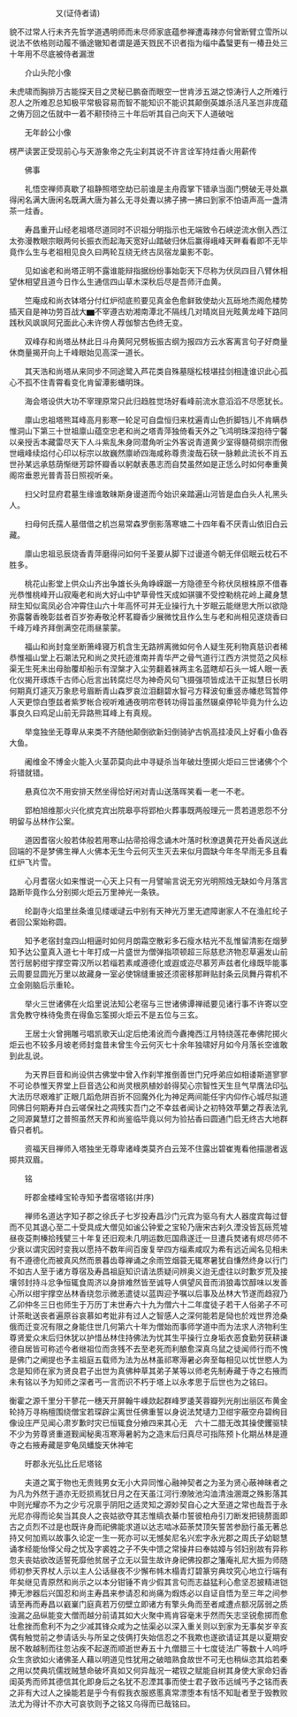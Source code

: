 <!-- { "loadSidebar": true } -->
　　　　　　又(证侍者请)

貌不过常人行未齐先哲学道遇明师而未尽师家底蕴参禅遭毒辣亦何曾断臂立雪所以说法不依格则动履不循途辙知者谓是遁天戮民不识者指为缁中蟊蠥更有一椿丑处三十年用不尽底被侍者漏泄

　　介山头陀小像

未虎啸而胸排万古能探天目之灵秘已鹏奋而眼空一世肯涉五湖之惊涛行人之所难行忍人之所难忍总知极平常极容易而智不能知识不能识其颠倒英雄杀活凡圣岂非庞蕴之俦万回之伍就中一着不颟顸待三十年后听其自己向天下人道破咄

　　无年龄公小像

楞严读罢正受现前心与天游象帝之先尘刹其说不许言诠军持炷香火用薪传

　　佛事

　　礼悟空禅师真歇了祖静照塔空劫已前谁是主舟霞掌下错承当面门劈破无寻处嬴得闲名满大唐闲名既满大唐为甚么无寻处聻以拂子拂一拂曰到家不怕语声高一盏清茶一炷香。

　　寿昌重开山经老祖塔尽道同时不识祖分明指示也无端致令石峡逆流水倒入西江太弥漫教眼宗眼两何长振衣而起海天宽好山踏破归休后赢得峨峰天畔看看即不无毕竟作么生与老祖相见良久曰两轮互绕无终古凤宿龙巢影不彰。

　　见如谧老和尚塔正明不露谁能辩指据纷纷事始彰天下尽称为伏凤四目八臂休相望休相望且道今日作么生通信四山草木深秋后尽是吾师汗血黄。

　　竺庵成和尚衣钵塔分付红炉彻底煎要见真金色愈鲜致使劫火瓦砾地杰阁危楼势插天自是神功劳百战大▆不宰遵古劝湘南潭北不隔线几对晴岚目光眩黄龙峰下路同践秋风飒飒阿兄面此心未许傍人荐伽黎古色终无变。

　　双峰存和尚塔丛林此日斗舟黄阿兄劈板振古纲为报四方云水客离言句子好商量休商量揭开向上千峰眼始见高深一道长。

　　其天浩和尚塔从来同步不同途鹭入芦花类自殊墓隧松枝堪挂剑相逢谁识此心孤心不孤不住青霄看变化肯留潭影蟠明珠。

　　海会塔设供大功不宰理原常只此归趋胜觉场好看峰前流水意滔滔不尽愿犹长。

　　廪山忠祖塔熊耳峰高月影寒一轮足可自盘恒归来枕遍青山色折脚铛儿不肯瞒恭惟洞山下第三十世祖廪山蕴空忠老和尚之塔青萍独倚看天外之飞鸿明珠深抱待宁馨以亲授舌本藏雷尽天下人斗紫乱朱身同潜角听尘外客说青道黄少室得髓荷纲宗而傲世峨峰续焰付心印以标宗以故巍然廪峤四海咸称尊贵浚哉石硖一脉赖此流长不肖五世孙某远承慈荫惭继芳踪怀瓣香以躬献表愚志而自焚虽然如是正恁么时如何奉重黄阁帘垂恩光普青苔日照视听亲。

　　扫父时显府君墓生缘谁敢昧斯身谩道而今始识亲踏遍山河皆是血白头人礼黑头人。

　　扫母何氏孺人墓借借之机岂易常森罗倒影落寒塘二十四年看不厌青山依旧白云藏。

　　廪山忠祖忌辰烧香青萍磨得问如何千圣要从脚下过谩道今朝无伴侣眠云枕石不胜多。

　　桃花山影堂上供众山齐出争雄长头角峥嵘踞一方隐德至今称伏凤根株原不借春光恭惟桃峰开山寂庵老和尚大好山中铲草骨性天成如骐骥不受控勒桃花岭上藏身慧辩生知似鸾凤必合冲霄住山六十年高怀可并无业操行九十岁眠云能继思大所以欲隐弥露馨香晚彰兹者百岁弥寿敬沦杯茗瓣香少展微忱且作么生与老和尚相见遂烧香曰千峰万峰齐拜倒满空花雨昼蒙蒙。

　　福山和尚封龛坐断箫峰寝万机含生无路辨离微如何令人疑生死利物真慈识者稀恭惟福山堂上石潮法兄和尚之灵托迹淮南并青华严之骨气道行江西方洪觉范之风标渠无生死未出母胎覆却船示有涅槃才入尘劳翻着袜两主名蓝瞎却石头一城人眼一表化仪揭开琢炼千古师心卮言出转腐烂尽为神奇风句飞摄强项皆成法干正拟慧日长明何期真灯遽灭万象悲号眉断青山森罗哀泣泪翻碧水智弓方释波旬重竖赤幡悲驾暂停人天更惊白堕兹者紫罗帐合视听难通夜明帘卷转功得旨虽然辍桌停轮毕竟为什么边事良久曰鸡足山前无异路熊耳峰上有真规。

　　举龛独坐无尊卑从来类不齐随他颠倒欲新妇倒骑驴古帆高挂凌风上好看小鱼吞大鱼。

　　阇维金不博金火能入火茎茆莫向此中寻疑杀当年破灶堕掷火炬曰三世诸佛个个将错就错。

　　悬真位次不用安排天然坐得恰好闲对青山送落晖笑看一老一不老。

　　郢柏旭维那火兴化摈克宾出院皋亭将郢柏火葬事既两般理元一贯若道恩怨不分明留与丛林作公案。

　　道因耆宿火般若体般若用寒山拈帚拾得念诵木叶落时秋潦退黄花开处香风送此回端的不是梦佛生禅人火佛本无生今云何灭生灭去来似月圆缺今年冬早雨无多且看红炉飞片雪。

　　心月耆宿火如来惟说一心天上只有一月譬喻言说无穷光明照烛无缺如今月落言路断毕竟作么分别掷火炬云万里神光一条铁。

　　纶副寺火焰里丝条谁见缕叆叇云中别有天神光万里无遮障谢家人不在渔舡纶子者回公案始称圆。

　　知予老宿封龛四山相逼时如何月朗霜空散彩多石瘦水枯光不乱惟留清影在烟萝知予达公童真入道七十年打成一片盛世为僧弹指项顿超三际慈悲济物忍草遍发山前苦行居躬绀宇撑空霄汉所以若缁若素咸遵德化或遐或迩尽慕芳声兹者化缘既毕能事云周要显圆光万里以故藏身一室必使锦缝重披还须密移那畔贴封条云凤舞丹霄机不立金刚脑后示重轮。

　　举火三世诸佛在火焰里说法知公老宿与三世诸佛谭禅祗要见诸行事不许寄以空言免教守株待兔贵在得鱼忘筌掷火炬云不是五位与三玄。

　　王居士火曾拥雕弓唱凯歌天山定后绝淆讹而今纛掩西江月特绕莲花奉佛陀掷火炬云也不较多月坡老师封龛昔未曾生今云何灭七十余年独啸好月如今月落长空谁敢到此乱说。

　　为天界巨音和尚设供古佛堂中曾入作刹竿推倒善世门兄呼弟应如相诿斯道寥寥不可论恭惟天界堂上巨音选公和尚灵根夙植妙龄得契心宗智性天生旦气早膺法印弘大法历尽艰难扩正眼几蹈危阱百折不回魔外化为神足两间能任宇内仰作心城尽拟道同佛日何期寿并白云嗟保社之凋残实吾门之不幸兹者闻讣之初特效苹蘩之荐表法乳之同源冀慧灯之普照虽然天界和尚鉴临毕竟以何为验拈香曰圆通门启无终古大地群昏只者机。

　　资福天目禅师入塔独坐无尊卑诸峰类莫齐白云笼不住露出碧崔嵬看他描邈者返掷共双眉。

　　铭

　　旴郡金楼峰宝轮寺知予耆宿塔铭(并序)

　　禅师名道达字知子郡之徐氏子七岁投寿昌沙门元宾为驱乌有大人器度宾每过督而不见其退心至二十受具成大僧见如谧公钟爱之宝轮乃唐宋古刹久湮没皆瓦砾荒墟昼夜芟荆榛拾残甓三十年复还旧观未几明运数厄国鼎遂迁一旦遭兵燹诸有烬尽师不少衰以谓灾因时变我以愿持不数年间百废复举四方缁素咸叹为希有远近闻名见相未有不遵德化而被真风然而景暮齿尊禅诵之余雨笠烟蓑无辄寒暑犹自慊然终身以行门不如古人至于诸方尊宿及寿昌祖庭知识请法质疑问辨奥义迨无虚往以时歉岁荒及接壤邻封持斗忿争恒辄食周济以身排难然皆至诚导人俱望风音而消狼毒饮醇味以发善心所以绀宇撑空丛林香绕忽示微恙遣徒以蓝舆迎予嘱以后事及丛林大节遂而趋寂乃乙卯仲冬三日也师生于万历丁未世寿六十九为僧六十二年度徒子若干人俗弟子不可计茶毗送丧者遍原谷哀慕如考妣非有过人之智感人之深何能若是恸也於戏世界沧桑俄而迁变况有限之身能住世几何第六十年为僧始而事师学道中而为法求人济物利生尊贤爱众末后归休犹以护惜丛林住持佛法为忧其生平操行立身垢衣恶食勤劳获耕谦德自居皆可称述今者继祖位而贪残不去至老死而利酿愈深真乌鼠之徒闻师行而不愧是佛门之阐提也予主祖庭五载师为法为丛林虽祁寒溽暑必奔至每相见以忧世愍人为念是知师在家为贤良君子出世为真佛种草其弟子某等以师老先制寿藏于寺之右掖而未有铭以予为知师之深者丐一言而识不朽于塔上以永孝思于后世也为之铭曰。

衡霍之源千里分干蓼花一穗天开屏翰牛嵊欻起群峰罗逶芙蓉瓣列光削出丽区布黄金轮持万寻栴檀围绕僧宝若琛辟尘离世任佛重誓以身说法梵壝力卫绀宇蔽空舟碧绚目像设庄严见闻心肃岁歉时灾已恒辄食分飨四来其心无　六十二腊无改其操使钁驱犊不少为劳尊贤重道觐闻秘奥冱寒溽暑躬为之造末后归真尽可指陈预卜化期丛林是遵寺之右掖寿藏是穸龟凤蟠旋天休神宅

　　旴郡永光弘比丘尼塔铭

　　夫道之寓于物也无贵贱男女无小大异同惟心融神契者之为圣为贤心蔽神昧者之为凡为外然于道亦无贬损焉犹日月之在天虽江河行潦陂池沟洫清浊溷溉之殊影落其中则光耀亦不为之少亏况禀乎阴阳之适灵知之源妙契自心之大至道之常也哉吾于永光尼亦得而论矣当其良人之丧姑欲夺其志惟缟衣綦巾誓彼柏舟引刀断发把镜剺面即古之贞烈不过是也既许身而祀佛能求道以达志啮冰茹荼焚顶矢誓苦参励行虽无著总持又何加焉以故事久论定一生一死亦可以无憾矣尼名兴宏字永光郡之周氏子幼聪慧诵孝经能怡怿父母之忧及字裘姓之子不失中馈之常操井曰奉姑嫜与邻妇别故有异称忽夫丧姑欲改适誓死靡他贫居孑立无以营生故许身祀佛投郡之籓庵礼尼大振为师随师初参天界杖人示以主人公话昼夜不少懈布帏木榻青灯碧篆穷典坟究心地立行端有年矣继见青原然和尚示之以本分钳锤不肯少假其言句而志益猛利心愈坚忍披精进铠捧无渗器后兴国忍和尚主寿昌来参请忍和尚痛为煆炼必以自证自悟为至三年之间参请至再而寿昌以巀嶪门庭真若万仞壁立即诸方有擎头角而至者咸遭点额况孱弱之质浊漏之品纵能变大僧而越分前请其如大火聚中焉肯容毫末乎然而矢志坚锐愈掷而愈壮愈挫而愈利不为之少减其锋众咸为之怯渠必以深入重关则以到家为无事矣岁辛亥偶有触觉前之参请话头与所呈之伎俩打失始信忍之不我欺也遂欲请证其是以夏期安居不敢越制而往忽沾疾不起遂而顺逝世寿五十九僧腊三十七度徒法广等数十人呜呼众生贪欲如火诸佛圣人藉以明道见性犹用之破暗熟食故世不可无也稍纵恣其焰若秦之用以焚典坑儒戕贼慧命破坏真如又何异哉况一裙钗之赋能自树其身使大家命妇香闺英秀而师其德信其化即身后之名犹不忍湮其事而使士君子致币远缄丐予之铭而表之非有大过人之操能若是乎今有假我衣服惑慝真常漂堕本有恬不知耻者至于毁教败法尤为得计不亦大可哀欤则予之铭又乌得而已哉铭曰。

